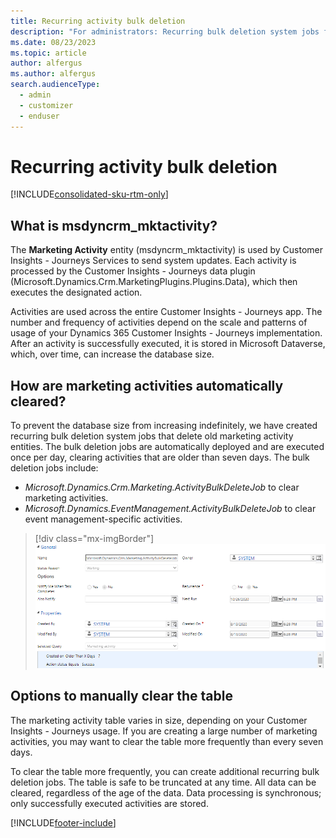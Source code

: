 ```yaml
---
title: Recurring activity bulk deletion
description: "For administrators: Recurring bulk deletion system jobs for Dynamics 365 Customer Insights - Journeys."
ms.date: 08/23/2023
ms.topic: article
author: alfergus
ms.author: alfergus
search.audienceType:
  - admin
  - customizer
  - enduser
---
```


# Recurring activity bulk deletion

[!INCLUDE[consolidated-sku-rtm-only](../includes/consolidated-sku-rtm-only.md)]

## What is msdyncrm_mktactivity?

The **Marketing Activity** entity (msdyncrm_mktactivity) is used by Customer Insights - Journeys Services to send system updates. Each activity is processed by the Customer Insights - Journeys data plugin (Microsoft.Dynamics.Crm.MarketingPlugins.Plugins.Data), which then executes the designated action.

Activities are used across the entire Customer Insights - Journeys app. The number and frequency of activities depend on the scale and patterns of usage of your Dynamics 365 Customer Insights - Journeys implementation. After an activity is successfully executed, it is stored in Microsoft Dataverse, which, over time, can increase the database size.

## How are marketing activities automatically cleared?

To prevent the database size from increasing indefinitely, we have created recurring bulk deletion system jobs that delete old marketing activity entities. The bulk deletion jobs are automatically deployed and are executed once per day, clearing activities that are older than seven days. The bulk deletion jobs include:

- *Microsoft.Dynamics.Crm.Marketing.ActivityBulkDeleteJob* to clear marketing activities.
- *Microsoft.Dynamics.EventManagement.ActivityBulkDeleteJob* to clear event management-specific activities.

> [!div class="mx-imgBorder"]
> ![Deployed bulk activity deletion job on a customer instance.](media/bulk-activity-deletion.png)

## Options to manually clear the table

The marketing activity table varies in size, depending on your Customer Insights - Journeys usage. If you are creating a large number of marketing activities, you may want to clear the table more frequently than every seven days.

To clear the table more frequently, you can create additional recurring bulk deletion jobs. The table is safe to be truncated at any time. All data can be cleared, regardless of the age of the data. Data processing is synchronous; only successfully executed activities are stored.

[!INCLUDE[footer-include](../includes/footer-banner.md)]
